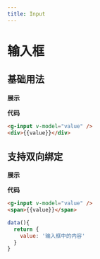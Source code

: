 ```yaml
---
title: Input
---
```


# 输入框

## 基础用法

**展示**

<ClientOnly>
  <input-demos></input-demos>
</ClientOnly>

**代码**
```html
<g-input v-model="value" />
<div>{{value}}</div>
```

## 支持双向绑定

**展示**

<ClientOnly>
  <input-model-demos></input-model-demos>
</ClientOnly>

**代码**
```html
<g-input v-model="value" />
<span>{{value}}</span>
```
```javascript
data(){
  return {
    value: '输入框中的内容'
  }
}
```

